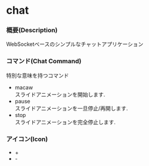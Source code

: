 # chat
### 概要(Description)
WebSocketベースのシンプルなチャットアプリケーション
### コマンド(Chat Command)
特別な意味を持つコマンド

* macaw  
スライドアニメーションを開始します.
* pause  
スライドアニメーションを一旦停止/再開します.
* stop  
スライドアニメーションを完全停止します.

### アイコン(Icon)

* \+
* \-

